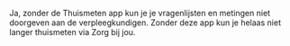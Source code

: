 Ja, zonder de Thuismeten app kun je je vragenlijsten en metingen niet doorgeven aan de verpleegkundigen. Zonder deze app kun je helaas niet langer thuismeten via Zorg bij jou.